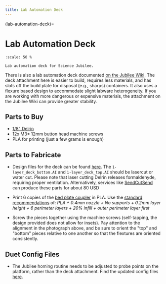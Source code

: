 ```yaml
---
title: Lab Automation Deck
---
```


(lab-automation-deck)=
# Lab Automation Deck

```{figure} _static/deck.png
:scale: 50 %

Lab automation deck for Science Jubilee.
```

There is also a lab automation deck documented [on the Jubilee Wiki](https://jubilee3d.com/index.php?title=Lab_Automation_Plate). The deck attachment here is easier to build, requires less materials, and has slots off the build plate for disposal (e.g., sharps) containers. It also uses a flexure based design to accommodate slight labware heterogeneity. If you are working with more dangerous or expensive materials, the attachment on the Jubilee Wiki can provide greater stability.

## Parts to Buy

- [1/8" Delrin](https://www.onlinemetals.com/en/buy/plastic/0-125-acetal-sheet-homopolymer-delrin-natural/pid/6761)
- 12x M3* 12mm button head machine screws
- PLA for printing (just a few grams is enough)

## Parts to Fabricate

- Design files for the deck can be found [here](https://github.com/machineagency/science-jubilee/tree/main/tool_library/bed_plate/fabrication_files).  The `1-layer_deck_bottom.AI` and `1-layer_deck_top.AI` should be lasercut or water cut.  Please note that laser cutting Delrin releases formaldehyde, requiring proper ventilation.  Alternatively, services like [SendCutSend](http://sendcutsend.com) can produce these parts for about 80 USD

- Print 6 copies of the [bed plate coupler](https://github.com/machineagency/jubilee/tree/main/bed_plates/6x_well_plate_bed/fabrication_exports/stls) in PLA.  Use the [standard recommendations](https://jubilee3d.com/index.php?title=3D_Printed_Parts) of: *PLA + 0.4mm nozzle + No supports + 0.2mm layer height + 6 perimeter layers + 20% infill + outer perimeter layer first*

- Screw the pieces together using the machine screws (self-tapping, the design provided does not allow for insets). Pay attention to the alignment in the photograph above, and be sure to orient the "top" and "bottom" pieces relative to one another so that the flextures are oriented consistently.


## Duet Config Files

- The Jubilee homing routine needs to be adjusted to probe points on the platform, rather than the deck attachment. Find the updated config files [here](https://github.com/machineagency/science-jubilee/tree/main/tool_library/bed_plate/duet_config).
